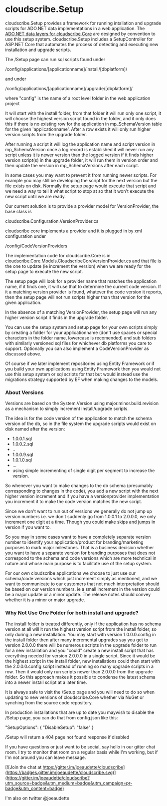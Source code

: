 # cloudscribe.Setup

cloudscribe.Setup provides a framework for running intallation and upgrade scripts for ADO.NET data implementations in a web application. The [ADO.NET data layers for cloudscribe Core](https://github.com/joeaudette/cloudscribe.Core.Data) are designed by convention to use this setup system. cloudscribe.Setup includes a SetupController for ASP.NET Core that automates the process of detecting and executing new installation and upgrade scripts.

The /Setup page can run sql scripts found under

/config/applications/[applicationname]/install/[dbplatform]/

and under

/config/applications/[applicationname]/upgrade/[dbplatform]/

where "config" is the name of a root level folder in the web application project

It will start with the install folder, from that folder it will run only one script, it will choose the highest version script found in the folder, and it only does this if there is no existing row for the application in mp_SchemaVersion table for the given 'applicationname'. After a row exists it will only run higher version scripts from the upgrade folder.

After running a script it will log the application name and script version in mp_SchemaVersion
once a log record is established it will never run any script unless it is newer version than the logged version
if it finds higher version script(s) in the upgrade folder, it will run them in version order and then update the version in mp_SchemaVersions after each script.

In some cases you may want to prevent it from running newer scripts. For example you may still be developing the script for the next version but the file exists on disk. Normally the setup page would execute that script and we need a way to tell it what script to stop at so that it won't execute the new script until we are ready.

Our current solution is to provide a provider model for VersionProvider, the base class is

cloudscribe.Configuration.VersionProvider.cs

cloudscribe core implements a provider and it is plugged in by xml configuration under 

/config/CodeVersionProviders

The implementation code for cloudscribe.Core is in cloudscribe.Core.Models.CloudscribeCoreVersionProvider.cs
and that file is the one to update (ie increment the version) when we are ready for the setup page to execute the new script.

The setup page will look for a provider name that matches the application name, if it finds one, it will use that to determine the current code version.
If it a matching version provider is found, whatever the code version it reports, then the setup page will not run scripts higher than that version for the given application.

In the absence of a matching VersionProvider, the setup page will run any higher version script it finds in the upgrade folder.

You can use the setup system and setup page for your own scripts simply by creating a folder for your applicationname (don't use spaces or special characters in the folder name, lowercase is recomended) and sub folders with similarly versioned sql files for whichever db platforms you care to support.
Optionally you can also implement a CodeVersionProvider as discussed above.

Of course if we later implement repositories using Entity Framework or if you build your own applications using Entity Framework then you would not use this setup system or sql scripts for that but would instead use the migrations strategy supported by EF when making changes to the models.

### About Versions

Versions are based on the System.Version using major.minor.build.revision as a mechanism to simply increment install/upgrade scripts.

The idea is for the code version of the application to match the schema version of the db, so in the file system the upgrade scripts would exist on disk named after the version:
* 1.0.0.1.sql
* 1.0.0.2.sql
* ..
* 1.0.0.9.sql
* 1.0.1.0.sql
* ...
* using simple incrementing of single digit per segment to increase the version.

So whenever you want to make changes to the db schema (presumably corresponding to changes in the code),
you add a new script with the next higher version increment and if you have a versionprovider implementation you increment it to make the code version matches the new script.

Since we don't want to run out of versions we generally do not jump up version numbers i.e. we don't suddenly go from 1.0.0.1 to 2.0.0.0, we only increment one digit at a time. Though you could make skips and jumps in version if you want to.

So you may in some cases want to have a completely separate version number to identify your application/product for branding/marketing purposes to mark major milestones. That is a business decision whether you want to have a separate version for branding purposes that does not correspond to the schema and code versions which are more technical in nature and whose main purpose is to facilitate use of the setup system.

For our own cloudscribe applications we choose to just use our schema/code versions which just increment simply as mentioned, and we want to communicate to our customers that not much interpretation should be based on our version numbers. ie a small increment in the version could be a major update or a minor update. The release notes should convey whether it is a minor or major upgrade.

### Why Not Use One Folder for both install and upgrade?

The install folder is treated differently, only if the application has no schema version at all will it run the highest version script from the install folder, so only during a new installation. You may start with version 1.0.0.0.config in the install folder then after many incremental upgrades say you get to version 2.0.0.0 there will be numerous scripts in the upgrade folder to run for a new installation and you "could" create a new install script that has everything needed for version 2.0.0.0 in a single script. Since it would be the highest script in the install folder, new installations could then start with the 2.0.0.0.config script instead of running so many upgrade scripts in a row. Then it would only run scripts newer than 2.0.0.0 from the upgrade folder. So this approach makes it possible to condense the latest schema into a newer install script at a later time.

It is always safe to visit the /Setup page and you will need to do so when updating to new versions of cloudscribe.Core whether via NuGet or synching from the source code repository.

In production installations that are up to date you maywish to disable the /Setup page, you can do that from config.json like this:

"SetupOptions": {
    "DisableSetup": "false"
  }
  
/Setup will return a 404 page not found response if disabled

If you have questions or just want to be social, say hello in our gitter chat room. I try to monitor that room on a regular basis while I'm working, but if I'm not around you can leave  message.

[![Join the chat at https://gitter.im/joeaudette/cloudscribe](https://badges.gitter.im/joeaudette/cloudscribe.svg)](https://gitter.im/joeaudette/cloudscribe?utm_source=badge&utm_medium=badge&utm_campaign=pr-badge&utm_content=badge)

I'm also on twitter @joeaudette
